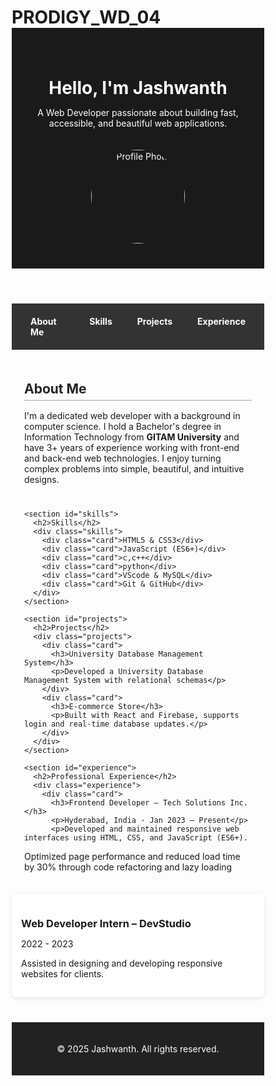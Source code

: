 # PRODIGY_WD_04
<!DOCTYPE html>
<html lang="en">
<head>
  <meta charset="UTF-8" />
  <meta name="viewport" content="width=device-width, initial-scale=1.0"/>
  <title>Jashwanth's Portfolio</title>
  <style>
    * {
      box-sizing: border-box;
      margin: 0;
      padding: 0;
    }

    body {
      font-family: 'Segoe UI', sans-serif;
      background: #f4f4f4;
      color: #333;
      line-height: 1.6;
    }

    header {
      background: #1a1a1a;
      color: white;
      padding: 40px 20px;
      text-align: center;
    }

    header img {
      width: 150px;
      height: 150px;
      border-radius: 50%;
      margin-top: 20px;
    }

    nav {
      background: #333;
      display: flex;
      justify-content: center;
      padding: 10px;
    }

    nav a {
      color: white;
      text-decoration: none;
      padding: 10px 20px;
      font-weight: bold;
    }

    nav a:hover {
      background: #555;
      border-radius: 5px;
    }

    .container {
      max-width: 1000px;
      margin: auto;
      padding: 20px;
    }

    section {
      margin-bottom: 40px;
    }

    h2 {
      color: #222;
      margin-bottom: 15px;
      border-bottom: 2px solid #ccc;
      padding-bottom: 5px;
    }

    .skills, .projects, .experience {
      display: grid;
      grid-template-columns: 1fr 1fr;
      gap: 20px;
    }

    .card {
      background: white;
      padding: 15px;
      border-radius: 8px;
      box-shadow: 0 2px 6px rgba(0,0,0,0.1);
    }

    footer {
      background: #222;
      color: white;
      text-align: center;
      padding: 20px;
      margin-top: 40px;
    }

    @media(max-width: 768px) {
      .skills, .projects, .experience {
        grid-template-columns: 1fr;
      }
    }
  </style>
</head>
<body>

  <header>
    <h1>Hello, I'm Jashwanth</h1>
    <p>A Web Developer passionate about building fast, accessible, and beautiful web applications.</p>
    <img src="https://via.placeholder.com/150" alt="Profile Photo" />
  </header>

  <nav>
    <a href="#about">About Me</a>
    <a href="#skills">Skills</a>
    <a href="#projects">Projects</a>
    <a href="#experience">Experience</a>
  </nav>

  <div class="container">
    <section id="about">
      <h2>About Me</h2>
      <p>I'm a dedicated web developer with a background in computer science. I hold a Bachelor's degree in Information Technology from <strong>GITAM University</strong> and have 3+ years of experience working with front-end and back-end web technologies. I enjoy turning complex problems into simple, beautiful, and intuitive designs.</p>
    </section>

    <section id="skills">
      <h2>Skills</h2>
      <div class="skills">
        <div class="card">HTML5 & CSS3</div>
        <div class="card">JavaScript (ES6+)</div>
        <div class="card">c,c++</div>
        <div class="card">python</div>
        <div class="card">VScode & MySQL</div>
        <div class="card">Git & GitHub</div>
      </div>
    </section>

    <section id="projects">
      <h2>Projects</h2>
      <div class="projects">
        <div class="card">
          <h3>University Database Management System</h3>
          <p>Developed a University Database Management System with relational schemas</p>
        </div>
        <div class="card">
          <h3>E-commerce Store</h3>
          <p>Built with React and Firebase, supports login and real-time database updates.</p>
        </div>
      </div>
    </section>

    <section id="experience">
      <h2>Professional Experience</h2>
      <div class="experience">
        <div class="card">
          <h3>Frontend Developer – Tech Solutions Inc.</h3>
          <p>Hyderabad, India · Jan 2023 – Present</p>
          <p>Developed and maintained responsive web interfaces using HTML, CSS, and JavaScript (ES6+).
Optimized page performance and reduced load time by 30% through code refactoring and lazy loading</p>
        </div>
        <div class="card">
          <h3>Web Developer Intern – DevStudio</h3>
          <p>2022 - 2023</p>
          <p>Assisted in designing and developing responsive websites for clients.</p>
        </div>
      </div>
    </section>
  </div>

  <footer>
    <p>© 2025 Jashwanth. All rights reserved.</p>
  </footer>

</body>
</html>
